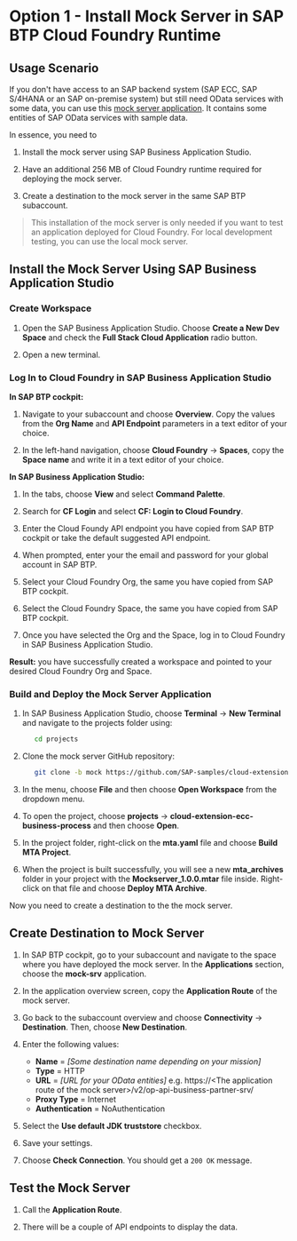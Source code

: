 # Option 1 - Install Mock Server in SAP BTP Cloud Foundry Runtime

## Usage Scenario

If you don't have access to an SAP backend system (SAP ECC, SAP S/4HANA or an SAP on-premise system) but still need OData services with some data, you can use this [mock server application](https://github.com/SAP-samples/cloud-extension-ecc-business-process/blob/mock/README.md). It contains some entities of SAP OData services with sample data.

In essence, you need to 
1. Install the mock server using SAP Business Application Studio. 

2. Have an additional 256 MB of Cloud Foundry runtime required for deploying the mock server.

3. Create a destination to the mock server in the same SAP BTP subaccount.

> This installation of the mock server is only needed if you want to test an application deployed for Cloud Foundry. For local development testing, you can use the local mock server. 

## Install the Mock Server Using SAP Business Application Studio

### Create Workspace

1. Open the SAP Business Application Studio. Choose **Create a New Dev Space** and check the **Full Stack Cloud Application** radio button.

2. Open a new terminal.

### Log In to Cloud Foundry in SAP Business Application Studio

**In SAP BTP cockpit:**
1. Navigate to your subaccount and choose **Overview**. Copy the values from the **Org Name** and **API Endpoint** parameters in a text editor of your choice.

2. In the left-hand navigation, choose **Cloud Foundry** &rarr; **Spaces**, copy the **Space name** and write it in a text editor of your choice.

**In SAP Business Application Studio:**
1. In the tabs, choose **View** and select **Command Palette**.

2. Search for **CF Login** and select **CF: Login to Cloud Foundry**.

3. Enter the Cloud Foundy API endpoint you have copied from SAP BTP cockpit or take the default suggested API endpoint.

4. When prompted, enter your the email and password for your global account in SAP BTP.

5. Select your Cloud Foundry Org, the same you have copied from SAP BTP cockpit. 

6. Select the Cloud Foundry Space, the same you have copied from SAP BTP cockpit. 

7. Once you have selected the Org and the Space, log in to Cloud Foundry in SAP Business Application Studio.

**Result:** you have successfully created a workspace and pointed to your desired Cloud Foundry Org and Space.

### Build and Deploy the Mock Server Application

1. In SAP Business Application Studio, choose **Terminal** &rarr; **New Terminal** and navigate to the projects folder using:

   ```bash
      cd projects
   ```

2. Clone the mock server GitHub repository:

   ```bash
      git clone -b mock https://github.com/SAP-samples/cloud-extension-ecc-business-process.git
   ```

3. In the menu, choose **File** and then choose **Open Workspace** from the dropdown menu.

4. To open the project, choose **projects** &rarr; **cloud-extension-ecc-business-process** and then choose **Open**.

5. In the project folder, right-click on the **mta.yaml** file and choose **Build MTA Project**.

6. When the project is built successfully, you will see a new **mta_archives** folder in your project with the **Mockserver_1.0.0.mtar** file inside. Right-click on that file and choose **Deploy MTA Archive**.

Now you need to create a destination to the the mock server.

## Create Destination to Mock Server

1. In SAP BTP cockpit, go to your subaccount and navigate to the space where you have deployed the mock server. In the **Applications** section, choose the **mock-srv** application.

2. In the application overview screen, copy the **Application Route** of the mock server.

3. Go back to the subaccount overview and choose **Connectivity** &rarr; **Destination**. Then, choose **New Destination**. 
  1. Enter the following values:

      * **Name** = *[Some destination name depending on your mission]*
      * **Type** = HTTP
      * **URL** = *[URL for your OData entities]* e.g. https://\<The application route of the mock server\>/v2/op-api-business-partner-srv/
      * **Proxy Type** = Internet
      * **Authentication** = NoAuthentication

  2. Select the **Use default JDK truststore** checkbox.

  3. Save your settings.

4. Choose **Check Connection**. You should get a `200 OK` message.

## Test the Mock Server

1. Call the **Application Route**.

2. There will be a couple of API endpoints to display the data.

